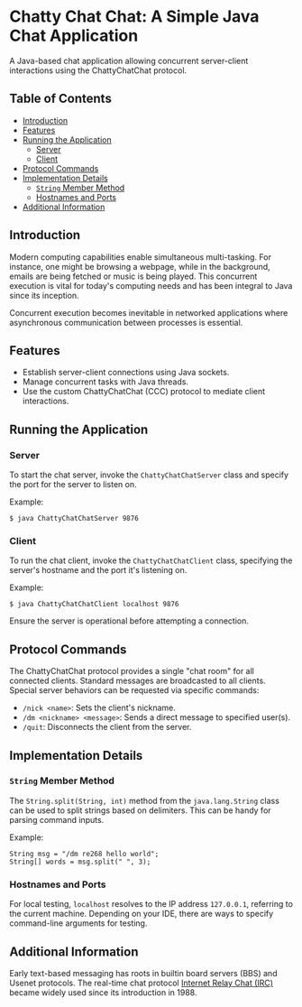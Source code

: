 # Chatty Chat Chat: A Simple Java Chat Application
A Java-based chat application allowing concurrent server-client interactions using the ChattyChatChat protocol.

## Table of Contents

- [Introduction](#introduction)
- [Features](#features)
- [Running the Application](#running-the-application)
  - [Server](#server)
  - [Client](#client)
- [Protocol Commands](#protocol-commands)
- [Implementation Details](#implementation-details)
  - [`String` Member Method](#string-member-method)
  - [Hostnames and Ports](#hostnames-and-ports)
- [Additional Information](#additional-information)

## Introduction

Modern computing capabilities enable simultaneous multi-tasking. For instance, one might be browsing a webpage, while in the background, emails are being fetched or music is being played. This concurrent execution is vital for today's computing needs and has been integral to Java since its inception.

Concurrent execution becomes inevitable in networked applications where asynchronous communication between processes is essential.

## Features

- Establish server-client connections using Java sockets.
- Manage concurrent tasks with Java threads.
- Use the custom ChattyChatChat (CCC) protocol to mediate client interactions.

## Running the Application

### Server

To start the chat server, invoke the `ChattyChatChatServer` class and specify the port for the server to listen on.

Example:
```
$ java ChattyChatChatServer 9876
```

### Client

To run the chat client, invoke the `ChattyChatChatClient` class, specifying the server's hostname and the port it's listening on.

Example:
```
$ java ChattyChatChatClient localhost 9876
```

Ensure the server is operational before attempting a connection.

## Protocol Commands

The ChattyChatChat protocol provides a single "chat room" for all connected clients. Standard messages are broadcasted to all clients. Special server behaviors can be requested via specific commands:

- `/nick <name>`: Sets the client's nickname.
- `/dm <nickname> <message>`: Sends a direct message to specified user(s).
- `/quit`: Disconnects the client from the server.

## Implementation Details

### `String` Member Method

The `String.split(String, int)` method from the `java.lang.String` class can be used to split strings based on delimiters. This can be handy for parsing command inputs.

Example:
```
String msg = "/dm re268 hello world";
String[] words = msg.split(" ", 3);
```

### Hostnames and Ports

For local testing, `localhost` resolves to the IP address `127.0.0.1`, referring to the current machine. Depending on your IDE, there are ways to specify command-line arguments for testing.

## Additional Information

Early text-based messaging has roots in builtin board servers (BBS) and Usenet protocols. The real-time chat protocol [Internet Relay Chat (IRC)](https://en.wikipedia.org/wiki/Internet_Relay_Chat) became widely used since its introduction in 1988.
